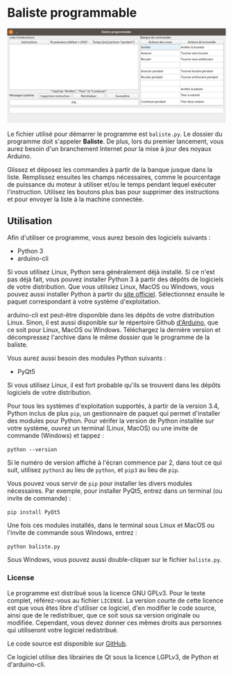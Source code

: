 # Baliste programmable

![screenshot](https://raw.githubusercontent.com/Pattedetable/baliste-programmable/master/screenshot.png)

Le fichier utilisé pour démarrer le programme est ```baliste.py```.  Le dossier du programme doit s'appeler **Baliste**.  De plus, lors du premier lancement, vous aurez besoin d'un branchement Internet pour la mise à jour des noyaux Arduino.

Glissez et déposez les commandes à partir de la banque jusque dans la liste.  Remplissez ensuites les champs nécessaires, comme le pourcentage de puissance du moteur à utiliser et/ou le temps pendant lequel exécuter l'instruction.  Utilisez les boutons plus bas pour supprimer des instructions et pour envoyer la liste à la machine connectée.

## Utilisation

Afin d'utiliser ce programme, vous aurez besoin des logiciels suivants :

  * Python 3
  * arduino-cli

Si vous utilisez Linux, Python sera généralement déjà installé.  Si ce n'est pas déjà fait, vous pouvez installer Python 3 à partir des dépôts de logiciels de votre distribution.  Que vous utilisiez Linux, MacOS ou Windows, vous pouvez aussi installer Python à partir du [site officiel](https://www.python.org/).  Sélectionnez ensuite le paquet correspondant à votre système d'exploitation.

arduino-cli est peut-être disponible dans les dépôts de votre distribution Linux.  Sinon, il est aussi disponible sur le répertoire Github [d'Arduino](https://github.com/arduino/arduino-cli), que ce soit pour Linux, MacOS ou Windows. Téléchargez la dernière version et décompressez l'archive dans le même dossier que le programme de la baliste.

Vous aurez aussi besoin des modules Python suivants :

  * PyQt5

Si vous utilisez Linux, il est fort probable qu'ils se trouvent dans les dépôts logiciels de votre distribution.

Pour tous les systèmes d'exploitation supportés, à partir de la version 3.4, Python inclus de plus `pip`, un gestionnaire de paquet qui permet d'installer des modules pour Python.  Pour vérifer la version de Python installée sur votre système, ouvrez un terminal (Linux, MacOS) ou une invite de commande (Windows) et tappez :

```python --version```

Si le numéro de version affiché à l'écran commence par 2, dans tout ce qui suit, utilisez `python3` au lieu de `python`, et `pip3` au lieu de `pip`.

Vous pouvez vous servir de `pip` pour installer les divers modules nécessaires.  Par exemple, pour installer PyQt5, entrez dans un terminal (ou invite de commande) :

```pip install PyQt5```

Une fois ces modules installés, dans le terminal sous Linux et MacOS ou l'invite de commande sous Windows, entrez :

```python baliste.py```

Sous Windows, vous pouvez aussi double-cliquer sur le fichier ```baliste.py```.

### License

Le programme est distribué sous la licence GNU GPLv3.  Pour le texte complet, référez-vous au fichier `LICENSE`.
La version courte de cette licence est que vous êtes libre d'utiliser ce logiciel, d'en modifier le code source, ainsi que de le redistribuer, que ce soit sous sa version originale ou modifiée.  Cependant, vous devez donner ces mêmes droits aux personnes qui utiliseront votre logiciel redistribué.

Le code source est disponible sur [GitHub](https://github.com/Pattedetable/baliste-programmable).

Ce logiciel utilise des librairies de Qt sous la licence LGPLv3, de Python et d'arduino-cli.
